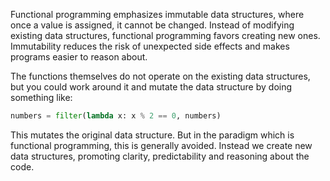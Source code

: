 
Functional programming emphasizes immutable data structures, where once a value is assigned, it cannot be changed. Instead of modifying existing data structures, functional programming favors creating new ones. Immutability reduces the risk of unexpected side effects and makes programs easier to reason about.

The functions themselves do not operate on the existing data structures, but you could work around it and mutate the data structure by doing something like:

```python
numbers = filter(lambda x: x % 2 == 0, numbers)
```

This mutates the original data structure. But in the paradigm which is functional programming, this is generally avoided. Instead we create new data structures, promoting clarity, predictability and reasoning about the code.
